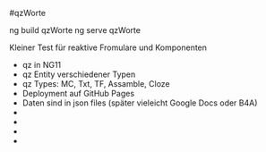 #qzWorte

ng build qzWorte
ng serve qzWorte

Kleiner Test für reaktive Fromulare und Komponenten

- qz in NG11
- qz Entity verschiedener Typen
- qz Types: MC, Txt, TF, Assamble, Cloze
- Deployment auf GitHub Pages
- Daten sind in json files (später vieleicht Google Docs oder B4A)
-
-
-
-
